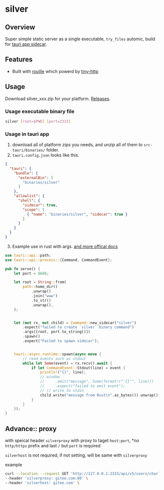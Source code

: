 # silver

## Overview
Super simple static server as a single executable, `try_files` automic, build for [tauri app sidecar](https://tauri.app/zh/v1/guides/building/sidecar/).

## Features
- Built with [rouille](https://github.com/tomaka/rouille) which powerd by [tiny-http](https://github.com/tiny-http/tiny-http)

## Usage

Download silver_xxx.zip for your platform. [Releases](https://github.com/charlzyx/silver/releases).

### Usage executable binary file

```sh
silver [root=$PWD] [port=2333]
```



### Usage in tauri app
1. download all of platform zips you needs, and unzip all of them to `src-tauri/binaries/` folder.
2. `tauri.config.json` looks like this.

```json
{
  "tauri": {
    "bundle": {
      "externalBin": [
        "binaries/silver"
      ]
    },
    "allowlist": {
      "shell": {
        "sidecar": true,
        "scope": [
          { "name": "binaries/silver", "sidecar": true }
        ]
      }
    }
  }
}
```

3. Example use in rust with args. [and more offical docs](https://tauri.app/zh/v1/guides/building/sidecar/)

```rust
use tauri::api::path;
use tauri::api::process::{Command, CommandEvent};

pub fn serve() {
    let port = 8686;

    let root = String::from(
        path::home_dir()
            .unwrap()
            .join("www")
            .to_str()
            .unwrap(),
    );


    let (mut rx, mut child) = Command::new_sidecar("silver")
        .expect("failed to create `silver` binary command")
        .args([root, port.to_string()])
        .spawn()
        .expect("Failed to spawn sidecar");


    tauri::async_runtime::spawn(async move {
        // read events such as stdout
        while let Some(event) = rx.recv().await {
            if let CommandEvent::Stdout(line) = event {
                println!("{}", line);
                // window
                //     .emit("message", Some(format!("'{}'", line)))
                //     .expect("failed to emit event");
                // // write to stdin
                child.write("message from Rust\n".as_bytes()).unwrap();
            }
        }
    });
}
```
## Advance:: proxy

with speical header `silverproxy` with proxy to taget `host:port`,
**no* `http/https` prefix and last `/` but `port` is required

`silverhost` is not required, if not setting, will be same with `silverproxy`

example

```sh
curl --location --request GET 'http://127.0.0.1:2333/api/v5/users/charlzyx/repos' \
--header 'silverproxy: gitee.com:80' \
--header 'silverhost: gitee.com' \
```
